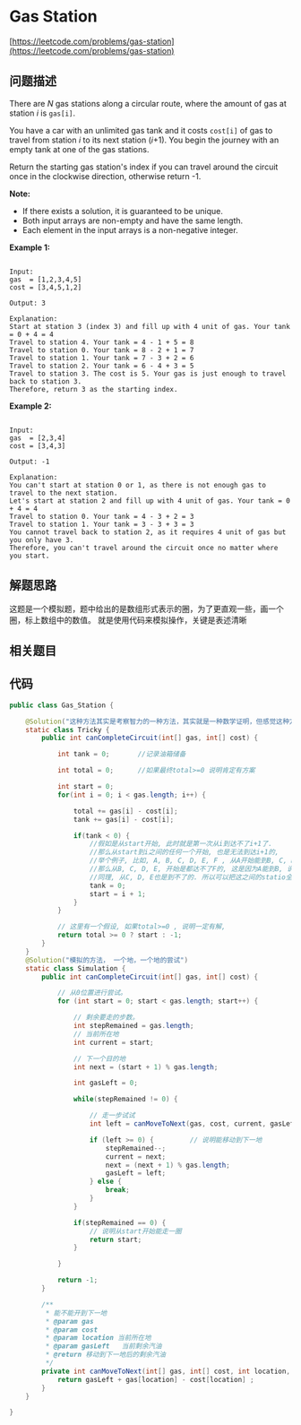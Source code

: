 # Gas Station

[https://leetcode.com/problems/gas-station](https://leetcode.com/problems/gas-station)

## 问题描述

There are _N_ gas stations along a circular route, where the amount of gas at station _i_ is `gas[i]`.

You have a car with an unlimited gas tank and it costs `cost[i]` of gas to travel from station _i_ to its next station \(_i_+1\). You begin the journey with an empty tank at one of the gas stations.

Return the starting gas station's index if you can travel around the circuit once in the clockwise direction, otherwise return -1.

**Note:**

* If there exists a solution, it is guaranteed to be unique.
* Both input arrays are non-empty and have the same length.
* Each element in the input arrays is a non-negative integer.

**Example 1:**

```text

Input: 
gas  = [1,2,3,4,5]
cost = [3,4,5,1,2]

Output: 3

Explanation:
Start at station 3 (index 3) and fill up with 4 unit of gas. Your tank = 0 + 4 = 4
Travel to station 4. Your tank = 4 - 1 + 5 = 8
Travel to station 0. Your tank = 8 - 2 + 1 = 7
Travel to station 1. Your tank = 7 - 3 + 2 = 6
Travel to station 2. Your tank = 6 - 4 + 3 = 5
Travel to station 3. The cost is 5. Your gas is just enough to travel back to station 3.
Therefore, return 3 as the starting index.
```

**Example 2:**

```text

Input: 
gas  = [2,3,4]
cost = [3,4,3]

Output: -1

Explanation:
You can't start at station 0 or 1, as there is not enough gas to travel to the next station.
Let's start at station 2 and fill up with 4 unit of gas. Your tank = 0 + 4 = 4
Travel to station 0. Your tank = 4 - 3 + 2 = 3
Travel to station 1. Your tank = 3 - 3 + 3 = 3
You cannot travel back to station 2, as it requires 4 unit of gas but you only have 3.
Therefore, you can't travel around the circuit once no matter where you start.
```

## 解题思路

这题是一个模拟题，题中给出的是数组形式表示的圈，为了更直观一些，画一个圈，标上数组中的数值。 就是使用代码来模拟操作，关键是表述清晰

## 相关题目

## 代码

```java
public class Gas_Station {

    @Solution("这种方法其实是考察智力的一种方法，其实就是一种数学证明，但感觉这种方法没有参考意义，只能用在这里")
    static class Tricky {
        public int canCompleteCircuit(int[] gas, int[] cost) {

            int tank = 0;       //记录油箱储备

            int total = 0;      //如果最终total>=0 说明肯定有方案

            int start = 0;
            for(int i = 0; i < gas.length; i++) {

                total += gas[i] - cost[i];
                tank += gas[i] - cost[i];

                if(tank < 0) {
                    //假如是从start开始, 此时就是第一次从i到达不了i+1了.
                    //那么从start到i之间的任何一个开始, 也是无法到达i+1的,
                    //举个例子, 比如, A, B, C, D, E, F , 从A开始能到B, C, D, E, 到不了F
                    //那么从B, C, D, E, 开始是都达不了F的, 这是因为A能到B, 说明到B之后, 肯定还有剩余. 从A到不了, 那么, 从B也是到不了的
                    //同理, 从C, D, E也是到不了的. 所以可以把这之间的statio全部排除了.
                    tank = 0;
                    start = i + 1;
                }
            }

            // 这里有一个假设, 如果total>=0 , 说明一定有解,
            return total >= 0 ? start : -1;
        }
    }
    @Solution("模拟的方法， 一个地，一个地的尝试")
    static class Simulation {
        public int canCompleteCircuit(int[] gas, int[] cost) {

            // 从0位置进行尝试。
            for (int start = 0; start < gas.length; start++) {

                // 剩余要走的步数。
                int stepRemained = gas.length;
                // 当前所在地
                int current = start;

                // 下一个目的地
                int next = (start + 1) % gas.length;

                int gasLeft = 0;

                while(stepRemained != 0) {

                    // 走一步试试
                    int left = canMoveToNext(gas, cost, current, gasLeft);

                    if (left >= 0) {         // 说明能移动到下一地
                        stepRemained--;
                        current = next;
                        next = (next + 1) % gas.length;
                        gasLeft = left;
                    } else {
                        break;
                    }
                }

                if(stepRemained == 0) {
                    // 说明从start开始能走一圈
                    return start;
                }

            }

            return -1;
        }

        /**
         * 能不能开到下一地
         * @param gas
         * @param cost
         * @param location 当前所在地
         * @param gasLeft   当前剩余汽油
         * @return 移动到下一地后的剩余汽油
         */
        private int canMoveToNext(int[] gas, int[] cost, int location, int gasLeft) {
            return gasLeft + gas[location] - cost[location] ;
        }
    }

}
```

